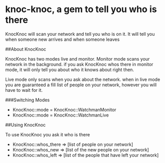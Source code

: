 # knoc-knoc, a gem to tell you who is there

KnocKnoc will scan your network and tell you who is on it.
It will tell you when someone new arrives and when someone leaves

##About KnocKnoc

KnocKnoc has two modes live and monitor. 
Monitor mode scans your network in the background. if you ask KnocKnoc whos there in monitor mode, it will only tell you about who it knows about right then.
 
Live mode only scans when you ask about the network. when in live mode you are guaranteed a fill list of people on your network, however you will have to wait for it.

###Switching Modes

- KnocKnoc::mode = KnocKnoc::WatchmanMonitor
- KnocKnoc::mode = KnocKnoc::WatchmanLive


##Using KnocKnoc

To use KnocKnoc you ask it who is there

- KnocKnoc::whos_there => [list of people on your network]
- KnocKnoc::whos_new => [list of the new people on your network]
- KnocKnoc::whos_left => [list of the people that have left your network]



